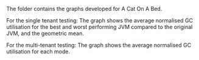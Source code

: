 The folder contains the graphs developed for A Cat On A Bed.

For the single tenant testing:
The graph shows the average normalised GC utilisation for the best and worst performing JVM compared to the original JVM, and the geometric mean.

For the multi-tenant testing:
The graph shows the average normalised GC utilisation for each mode. 
